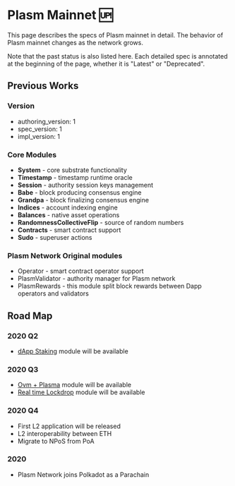 # Plasm Mainnet 🆙

This page describes the specs of Plasm mainnet in detail. The behavior of Plasm mainnet changes as the network grows. 

Note that the past status is also listed here. Each detailed spec is annotated at the beginning of the page, whether it is "Latest" or "Deprecated".

## Previous Works

### Version

* authoring\_version: 1
* spec\_version: 1
* impl\_version: 1

### Core Modules

* **System** - core substrate functionality
* **Timestamp** - timestamp runtime oracle
* **Session** - authority session keys management
* **Babe** - block producing consensus engine
* **Grandpa** - block finalizing consensus engine
* **Indices** - account indexing engine
* **Balances** - native asset operations
* **RandomnessCollectiveFlip** - source of random numbers
* **Contracts** - smart contract support
* **Sudo** - superuser actions

### Plasm Network Original modules

* Operator - smart contract operator support
* PlasmValidator - authority manager for Plasm network
* PlasmRewards - this module split block rewards between Dapp operators and validators

## Road Map

### 2020 Q2

* [dApp Staking](../PlasmNetwork/dAppRewards.md) module will be available

### 2020 Q3

* [Ovm + Plasma](../TechnicalChapter/OVM.md) module will be available
* [Real time Lockdrop](../PlasmNetwork/RealtimeLockdrop.md) module will be available

### 2020 Q4

* First L2 application will be released
* L2 interoperability between ETH
* Migrate to NPoS from PoA

### 2020

* Plasm Network joins Polkadot as a Parachain

